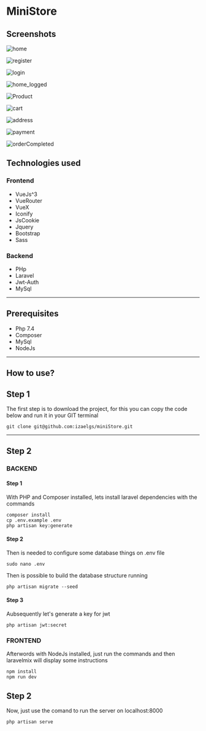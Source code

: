 # MiniStore

## Screenshots

![home](https://user-images.githubusercontent.com/72363296/208973988-17286985-2f33-40ce-8e01-92e1132fb744.PNG)

![register](https://user-images.githubusercontent.com/72363296/208974003-79bae9c8-5079-43b8-ba65-522e183e29ab.PNG)

![login](https://user-images.githubusercontent.com/72363296/208974015-a2f9e652-4f44-4471-b362-25ceb3158eaf.PNG)

![home_logged](https://user-images.githubusercontent.com/72363296/208974043-b638f815-d881-42c3-919b-59968098acfe.PNG)

![Product](https://user-images.githubusercontent.com/72363296/208974222-4c9e1c49-f107-4e9b-bc17-9ce3ac291daa.PNG)

![cart](https://user-images.githubusercontent.com/72363296/208974245-e83e2087-cb65-4f52-b34e-c26268c79385.PNG)

![address](https://user-images.githubusercontent.com/72363296/208974274-618d0f6c-b854-4740-bea7-ab4c66b00653.PNG)

![payment](https://user-images.githubusercontent.com/72363296/208974294-280e5d49-e960-44d2-86ae-66840203a018.PNG)

![orderCompleted](https://user-images.githubusercontent.com/72363296/208974316-ad66bc43-bd54-4eb3-b19c-8397e10ba88f.PNG)


## Technologies used

### Frontend
- VueJs^3
- VueRouter
- VueX
- Iconify
- JsCookie
- Jquery
- Bootstrap
- Sass

### Backend
- PHp
- Laravel
- Jwt-Auth
- MySql
___

## Prerequisites
- Php 7.4
- Composer
- MySql
- NodeJs
___

## How to use?

## Step 1
The first step is to download the project, for this you can copy the code below and run it in your GIT terminal

```
git clone git@github.com:izaelgs/miniStore.git
```
____

## Step 2
### BACKEND
#### Step 1
With PHP and Composer installed, lets install laravel dependencies with the commands
```
composer install
cp .env.example .env
php artisan key:generate
```
#### Step 2
Then is needed to configure some database things on .env file
```
sudo nano .env
```

Then is possible to build the database structure running
```
php artisan migrate --seed
```

#### Step 3
Aubsequently let's generate a key for jwt
```
php artisan jwt:secret
```

### FRONTEND
Afterwords with NodeJs installed, just run the commands and then laravelmix will display some instructions
```
npm install
npm run dev
```

## Step 2
Now, just use the comand to run the server on localhost:8000
```
php artisan serve
```
